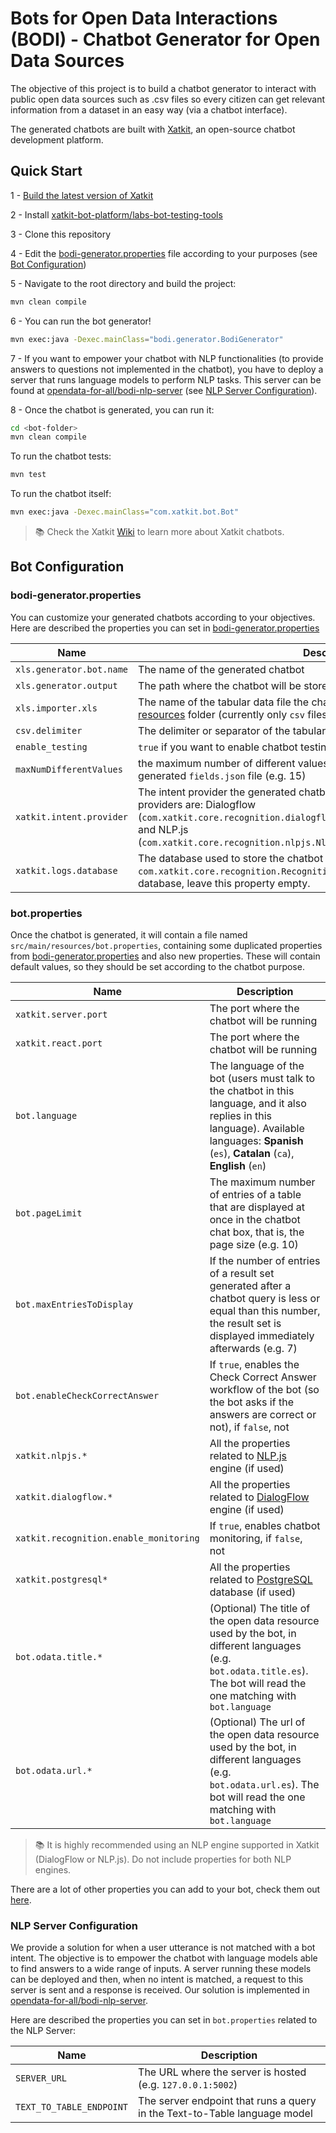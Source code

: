 # Bots for Open Data Interactions (BODI) - Chatbot Generator for Open Data Sources

The objective of this project is to build a chatbot generator to interact with public open data sources such as .csv 
files so every citizen can get relevant information from a dataset in an easy way (via a chatbot interface).

The generated chatbots are built with [Xatkit](https://github.com/xatkit-bot-platform/xatkit), an open-source chatbot
development platform.


## Quick Start

1 - [Build the latest version of Xatkit](https://github.com/xatkit-bot-platform/xatkit/wiki/Build-Xatkit)

2 - Install [xatkit-bot-platform/labs-bot-testing-tools](https://github.com/xatkit-bot-platform/labs-bot-testing-tools)

3 - Clone this repository

4 - Edit the [bodi-generator.properties](src/main/resources/bodi-generator.properties) file according to your purposes 
(see [Bot Configuration](#bot-configuration))

5 - Navigate to the root directory and build the project:

```bash
mvn clean compile
```

6 - You can run the bot generator!

```bash
mvn exec:java -Dexec.mainClass="bodi.generator.BodiGenerator"
```

7 - If you want to empower your chatbot with NLP functionalities (to provide answers to questions not implemented in 
the chatbot), you have to deploy a server that runs language models to perform NLP tasks. This server can be found 
at [opendata-for-all/bodi-nlp-server](https://github.com/opendata-for-all/bodi-nlp-server)
(see [NLP Server Configuration](#nlp-server-configuration)).

8 - Once the chatbot is generated, you can run it:
```bash
cd <bot-folder>
mvn clean compile
```

To run the chatbot tests:

```bash
mvn test
```

To run the chatbot itself:

```bash
mvn exec:java -Dexec.mainClass="com.xatkit.bot.Bot"
```

> 📚 Check the Xatkit [Wiki](https://github.com/xatkit-bot-platform/xatkit/wiki) to learn more about Xatkit chatbots.

## Bot Configuration

### bodi-generator.properties

You can customize your generated chatbots according to your objectives. Here are described the properties you can 
set in [bodi-generator.properties](src/main/resources/bodi-generator.properties)

| Name                     | Description                                                                                                                                                                                                                                                                  |
|--------------------------|------------------------------------------------------------------------------------------------------------------------------------------------------------------------------------------------------------------------------------------------------------------------------|
| `xls.generator.bot.name` | The name of the generated chatbot                                                                                                                                                                                                                                            |
| `xls.generator.output`   | The path where the chatbot will be stored                                                                                                                                                                                                                                    |
| `xls.importer.xls`       | The name of the tabular data file the chatbot will have access to, stored in the [resources](src/main/resources) folder (currently only `csv` files are supported)                                                                                                           |
| `csv.delimiter`          | The delimiter or separator of the tabular data file cells (e.g. `,`, `\t` (tab))                                                                                                                                                                                             |
| `enable_testing`         | `true` if you want to enable chatbot testing, `false` otherwise                                                                                                                                                                                                              |
| `maxNumDifferentValues`  | the maximum number of different values that a field must have to add them to the generated `fields.json` file (e.g. 15)                                                                                                                                                      |
| `xatkit.intent.provider` | The intent provider the generated chatbot will use. The currently available intent providers are: Dialogflow (`com.xatkit.core.recognition.dialogflow.DialogFlowIntentRecognitionProvider`) and  NLP.js (`com.xatkit.core.recognition.nlpjs.NlpjsIntentRecognitionProvider`) |
| `xatkit.logs.database`   | The database used to store the chatbot tracing: `com.xatkit.core.recognition.RecognitionMonitorPostgreSQL`. If there is no database, leave this property empty.                                                                                                              |

### bot.properties

Once the chatbot is generated, it will contain a file named `src/main/resources/bot.properties`, containing some 
duplicated properties from [bodi-generator.properties](src/main/resources/bodi-generator.properties) and also new 
properties. These will contain default values, so they should be set according to the chatbot purpose.

| Name                                   | Description                                                                                                                                                                                       |
|----------------------------------------|---------------------------------------------------------------------------------------------------------------------------------------------------------------------------------------------------|
| `xatkit.server.port`                   | The port where the chatbot will be running                                                                                                                                                        |
| `xatkit.react.port`                    | The port where the chatbot will be running                                                                                                                                                        |
| `bot.language`                         | The language of the bot (users must talk to the chatbot in this language, and it also replies in this language). Available languages: **Spanish** (`es`),  **Catalan** (`ca`), **English** (`en`) |
| `bot.pageLimit`                        | The maximum number of entries of a table that are displayed at once in the chatbot chat box, that is, the page size (e.g. 10)                                                                     |
| `bot.maxEntriesToDisplay`              | If the number of entries of a result set generated after a chatbot query is less or equal than this number, the result set is displayed immediately afterwards (e.g. 7)                           |
| `bot.enableCheckCorrectAnswer`         | If `true`, enables the Check Correct Answer workflow of the bot (so the bot asks if the answers are correct or not), if `false`, not                                                              |
| `xatkit.nlpjs.*`                       | All the properties related to [NLP.js](https://github.com/xatkit-bot-platform/xatkit/wiki/Using-NLP.js) engine (if used)                                                                          |
| `xatkit.dialogflow.*`                  | All the properties related to [DialogFlow](https://github.com/xatkit-bot-platform/xatkit/wiki/Integrating-DialogFlow) engine (if used)                                                            |
| `xatkit.recognition.enable_monitoring` | If `true`, enables chatbot monitoring, if `false`, not                                                                                                                                            |
| `xatkit.postgresql*`                   | All the properties related to [PostgreSQL](https://github.com/xatkit-bot-platform/xatkit/wiki/Using-PostgreSQL) database (if used)                                                                |
| `bot.odata.title.*`                    | (Optional) The title of the open data resource used by the bot, in different languages (e.g. `bot.odata.title.es`). The bot will read the one matching with `bot.language`                        |
| `bot.odata.url.*`                      | (Optional) The url of the open data resource used by the bot, in different languages (e.g. `bot.odata.url.es`). The bot will read the one matching with `bot.language`                            |

> 📚 It is highly recommended using an NLP engine supported in Xatkit (DialogFlow or NLP.js). Do not include 
> properties for both NLP engines.

There are a lot of other properties you can add to your bot, check them out [here](https://github.com/xatkit-bot-platform/xatkit/wiki/Xatkit-Options).

### NLP Server Configuration

We provide a solution for when a user utterance is not matched with a bot intent. The objective is to empower the 
chatbot with language models able to find answers to a wide range of inputs. A server running these models can be 
deployed and then, when no intent is matched, a request to this server is sent and a response is received. Our 
solution is implemented in [opendata-for-all/bodi-nlp-server](https://github.com/opendata-for-all/bodi-nlp-server).

Here are described the properties you can
set in `bot.properties` related to the NLP Server:

| Name                     | Description                                                               |
|--------------------------|---------------------------------------------------------------------------|
| `SERVER_URL`             | The URL where the server is hosted (e.g. `127.0.0.1:5002`)                |
| `TEXT_TO_TABLE_ENDPOINT` | The server endpoint that runs a query in the Text-to-Table language model |

